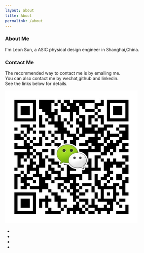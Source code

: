 ```yaml
---
layout: about
title: About
permalink: /about
---
```


### About Me
I'm Leon Sun, a ASIC physical design engineer in Shanghai,China.

### Contact Me
The recommended way to contact me is by emailing me.   
You can also contact me by wechat,github and linkedin.  
See the links below for details.

<div id="overlay" onclick="off()"> 
 <div id="wechat_QRcode"> 
	 <img src= "/img/wechat_qrcode.png"/>
  </div> 
 </div> 
<ul  class="list-inline"> 
	<li> <a href="mailto:liangliang_sun@163.com" target="_blank"> <i class="fa fa-envelope fa-fw fa-4x" aria-hidden="true"> </i> </a> </li>
	<li> <a onclick="on()"> <i class="fa fa-wechat fa-fw fa-4x" aria-hidden="true"> </i> </a> </li>
	<li> <a href="https://www.linkedin.com/in/leon-sun-707a1986" target="_blank"> <i class="fa fa-linkedin fa-fw fa-4x" aria-hidden="true"> </i> </a> </li>
	<li> <a href="https://github.com/iLeonSun" target="_blank"> <i class="fa fa-github fa-fw fa-4x" aria-hidden="true"> </i> </a> </li>
</ul>
